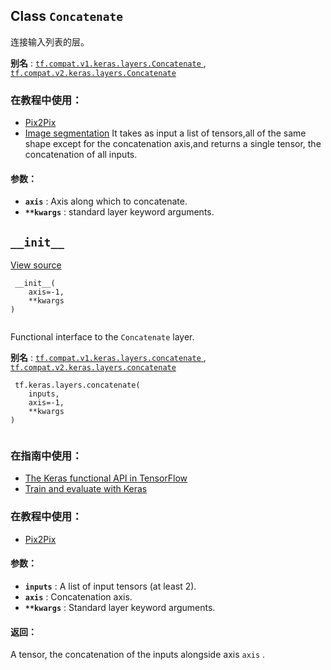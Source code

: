 

## Class  `Concatenate` 
连接输入列表的层。

**别名** : [ `tf.compat.v1.keras.layers.Concatenate` ](/api_docs/python/tf/keras/layers/Concatenate), [ `tf.compat.v2.keras.layers.Concatenate` ](/api_docs/python/tf/keras/layers/Concatenate)

### 在教程中使用：
- [Pix2Pix](https://tensorflow.google.cn/tutorials/generative/pix2pix)
- [Image segmentation](https://tensorflow.google.cn/tutorials/images/segmentation)
It takes as input a list of tensors,all of the same shape except for the concatenation axis,and returns a single tensor, the concatenation of all inputs.

#### 参数：
- **`axis`** : Axis along which to concatenate.
- **`**kwargs`** : standard layer keyword arguments.


##  `__init__` 
[View source](https://github.com/tensorflow/tensorflow/blob/r2.0/tensorflow/python/keras/layers/merge.py#L368-L372)

```
 __init__(
    axis=-1,
    **kwargs
)
 
```

Functional interface to the  `Concatenate`  layer.

**别名** : [ `tf.compat.v1.keras.layers.concatenate` ](/api_docs/python/tf/keras/layers/concatenate), [ `tf.compat.v2.keras.layers.concatenate` ](/api_docs/python/tf/keras/layers/concatenate)

```
 tf.keras.layers.concatenate(
    inputs,
    axis=-1,
    **kwargs
)
 
```

### 在指南中使用：
- [The Keras functional API in TensorFlow](https://tensorflow.google.cn/guide/keras/functional)
- [Train and evaluate with Keras](https://tensorflow.google.cn/guide/keras/train_and_evaluate)


### 在教程中使用：
- [Pix2Pix](https://tensorflow.google.cn/tutorials/generative/pix2pix)


#### 参数：
- **`inputs`** : A list of input tensors (at least 2).
- **`axis`** : Concatenation axis.
- **`**kwargs`** : Standard layer keyword arguments.


#### 返回：
A tensor, the concatenation of the inputs alongside axis  `axis` .


